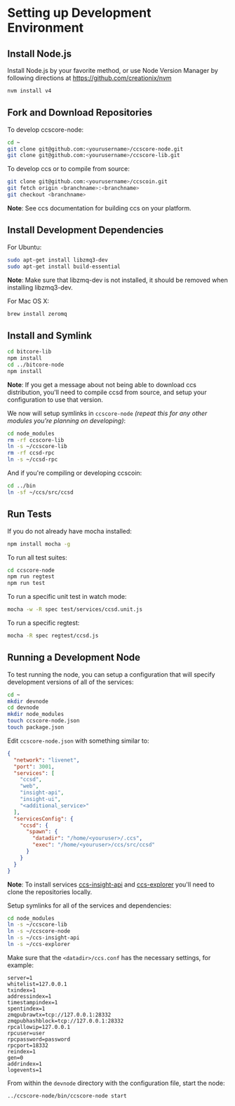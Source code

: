 # Setting up Development Environment

## Install Node.js

Install Node.js by your favorite method, or use Node Version Manager by following directions at https://github.com/creationix/nvm

```bash
nvm install v4
```

## Fork and Download Repositories

To develop ccscore-node:

```bash
cd ~
git clone git@github.com:<yourusername>/ccscore-node.git
git clone git@github.com:<yourusername>/ccscore-lib.git
```

To develop ccs or to compile from source:

```bash
git clone git@github.com:<yourusername>/ccscoin.git
git fetch origin <branchname>:<branchname>
git checkout <branchname>
```
**Note**: See ccs documentation for building ccs on your platform.


## Install Development Dependencies

For Ubuntu:
```bash
sudo apt-get install libzmq3-dev
sudo apt-get install build-essential
```
**Note**: Make sure that libzmq-dev is not installed, it should be removed when installing libzmq3-dev.


For Mac OS X:
```bash
brew install zeromq
```

## Install and Symlink

```bash
cd bitcore-lib
npm install
cd ../bitcore-node
npm install
```
**Note**: If you get a message about not being able to download ccs distribution, you'll need to compile ccsd from source, and setup your configuration to use that version.


We now will setup symlinks in `ccscore-node` *(repeat this for any other modules you're planning on developing)*:
```bash
cd node_modules
rm -rf ccscore-lib
ln -s ~/ccscore-lib
rm -rf ccsd-rpc
ln -s ~/ccsd-rpc
```

And if you're compiling or developing ccscoin:
```bash
cd ../bin
ln -sf ~/ccs/src/ccsd
```

## Run Tests

If you do not already have mocha installed:
```bash
npm install mocha -g
```

To run all test suites:
```bash
cd ccscore-node
npm run regtest
npm run test
```

To run a specific unit test in watch mode:
```bash
mocha -w -R spec test/services/ccsd.unit.js
```

To run a specific regtest:
```bash
mocha -R spec regtest/ccsd.js
```

## Running a Development Node

To test running the node, you can setup a configuration that will specify development versions of all of the services:

```bash
cd ~
mkdir devnode
cd devnode
mkdir node_modules
touch ccscore-node.json
touch package.json
```

Edit `ccscore-node.json` with something similar to:
```json
{
  "network": "livenet",
  "port": 3001,
  "services": [
    "ccsd",
    "web",
    "insight-api",
    "insight-ui",
    "<additional_service>"
  ],
  "servicesConfig": {
    "ccsd": {
      "spawn": {
        "datadir": "/home/<youruser>/.ccs",
        "exec": "/home/<youruser>/ccs/src/ccsd"
      }
    }
  }
}
```

**Note**: To install services [ccs-insight-api](https://github.com/ccsproject/insight-api) and [ccs-explorer](https://github.com/ccsproject/ccs-explorer) you'll need to clone the repositories locally.

Setup symlinks for all of the services and dependencies:

```bash
cd node_modules
ln -s ~/ccscore-lib
ln -s ~/ccscore-node
ln -s ~/ccs-insight-api
ln -s ~/ccs-explorer
```

Make sure that the `<datadir>/ccs.conf` has the necessary settings, for example:
```
server=1
whitelist=127.0.0.1
txindex=1
addressindex=1
timestampindex=1
spentindex=1
zmqpubrawtx=tcp://127.0.0.1:28332
zmqpubhashblock=tcp://127.0.0.1:28332
rpcallowip=127.0.0.1
rpcuser=user
rpcpassword=password
rpcport=18332
reindex=1
gen=0
addrindex=1
logevents=1
```

From within the `devnode` directory with the configuration file, start the node:
```bash
../ccscore-node/bin/ccscore-node start
```